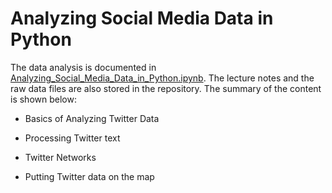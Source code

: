 # Analyzing Social Media Data in Python

The data analysis is documented in [Analyzing_Social_Media_Data_in_Python.ipynb](https://github.com/iDataist/Analyzing-Social-Media-Data-in-Python/blob/master/Analyzing_Social_Media_Data_in_Python.ipynb). The lecture notes and the raw data files are also stored in the repository. The summary of the content is shown below:

- Basics of Analyzing Twitter Data

- Processing Twitter text

- Twitter Networks

- Putting Twitter data on the map
